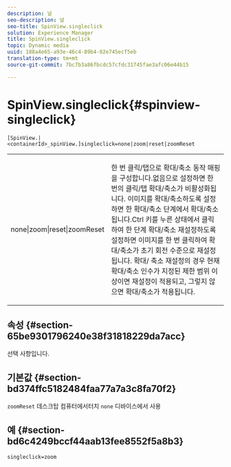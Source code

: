 ```yaml
---
description: 널
seo-description: 널
seo-title: SpinView.singleclick
solution: Experience Manager
title: SpinView.singleclick
topic: Dynamic media
uuid: 188a4e65-a93e-46c4-89b4-02e745ecf5eb
translation-type: tm+mt
source-git-commit: 7bc7b3a86fbcdc57cfdc31745fae3afc06e44b15

---
```



# SpinView.singleclick{#spinview-singleclick}

`[SpinView.|<containerId>_spinView.]singleclick=none|zoom|reset|zoomReset`

<table id="table_0824E332DF1340A2ABC40A3EB428F2D0"> 
 <tbody> 
  <tr> 
   <td colname="col1"> <p> <span class="codeph"> none|zoom|reset|zoomReset </span> </p> </td> 
   <td colname="col2"> <p> 한 번 클릭/탭으로 확대/축소 동작 매핑을 구성합니다.없음으로 설정하면 한 번의 클릭/탭 확대/축소가 <span class="codeph"> </span> 비활성화됩니다. 이미지를 <span class="codeph"> </span> 확대/축소하도록 설정하면 한 확대/축소 단계에서 확대/축소됩니다.Ctrl 키를 누른 상태에서 클릭하여 한 단계 확대/축소 재설정하도록 <span class="codeph"> </span> 설정하면 이미지를 한 번 클릭하여 확대/축소가 초기 회전 수준으로 재설정됩니다. 확대/ <span class="codeph"> 축소 재설정의 </span>경우 현재 확대/축소 인수가 지정된 제한 범위 이상이면 재설정이 적용되고, 그렇지 않으면 확대/축소가 적용됩니다. </p> </td> 
  </tr> 
 </tbody> 
</table>

## 속성 {#section-65be9301796240e38f31818229da7acc}

선택 사항입니다.

## 기본값 {#section-bd374ffc5182484faa77a7a3c8fa70f2}

`zoomReset` 데스크탑 컴퓨터에서터치 `none` 디바이스에서 사용

## 예 {#section-bd6c4249bccf44aab13fee8552f5a8b3}

`singleclick=zoom`
